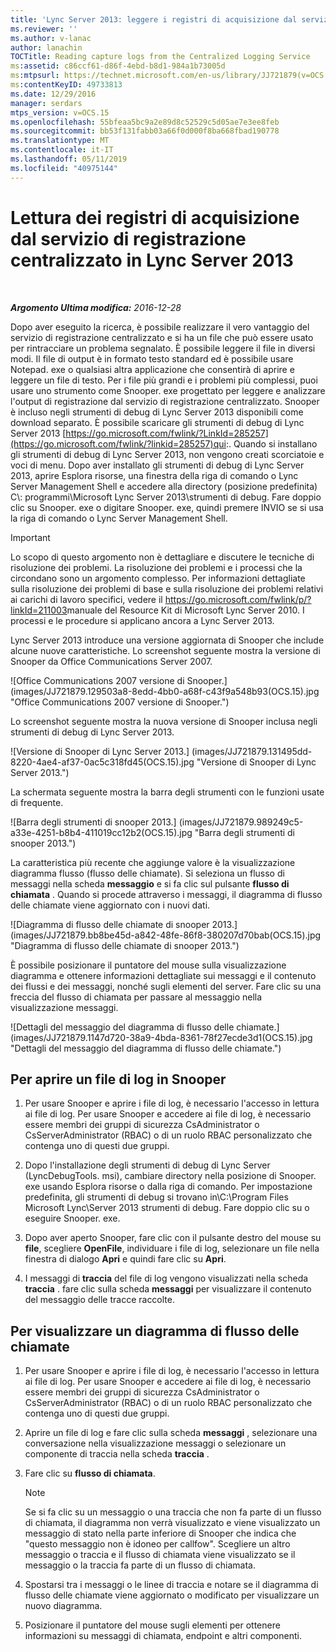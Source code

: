 ```yaml
---
title: 'Lync Server 2013: leggere i registri di acquisizione dal servizio di registrazione centralizzato'
ms.reviewer: ''
ms.author: v-lanac
author: lanachin
TOCTitle: Reading capture logs from the Centralized Logging Service
ms:assetid: c86ccf61-d86f-4ebd-b8d1-984a1b73005d
ms:mtpsurl: https://technet.microsoft.com/en-us/library/JJ721879(v=OCS.15)
ms:contentKeyID: 49733813
ms.date: 12/29/2016
manager: serdars
mtps_version: v=OCS.15
ms.openlocfilehash: 55bfeaa5bc9a2e89d8c52529c5d05ae7e3ee8feb
ms.sourcegitcommit: bb53f131fabb03a66f0d000f8ba668fbad190778
ms.translationtype: MT
ms.contentlocale: it-IT
ms.lasthandoff: 05/11/2019
ms.locfileid: "40975144"
---
```

<div data-xmlns="http://www.w3.org/1999/xhtml">

<div class="topic" data-xmlns="http://www.w3.org/1999/xhtml" data-msxsl="urn:schemas-microsoft-com:xslt" data-cs="http://msdn.microsoft.com/en-us/">

<div data-asp="http://msdn2.microsoft.com/asp">

# <a name="reading-capture-logs-from-the-centralized-logging-service-in-lync-server-2013"></a>Lettura dei registri di acquisizione dal servizio di registrazione centralizzato in Lync Server 2013

</div>

<div id="mainSection">

<div id="mainBody">

<span> </span>

_**Argomento Ultima modifica:** 2016-12-28_

Dopo aver eseguito la ricerca, è possibile realizzare il vero vantaggio del servizio di registrazione centralizzato e si ha un file che può essere usato per rintracciare un problema segnalato. È possibile leggere il file in diversi modi. Il file di output è in formato testo standard ed è possibile usare Notepad. exe o qualsiasi altra applicazione che consentirà di aprire e leggere un file di testo. Per i file più grandi e i problemi più complessi, puoi usare uno strumento come Snooper. exe progettato per leggere e analizzare l'output di registrazione dal servizio di registrazione centralizzato. Snooper è incluso negli strumenti di debug di Lync Server 2013 disponibili come download separato. È possibile scaricare gli strumenti di debug di Lync Server 2013 [https://go.microsoft.com/fwlink/?LinkId=285257](https://go.microsoft.com/fwlink/?linkid=285257)qui:. Quando si installano gli strumenti di debug di Lync Server 2013, non vengono creati scorciatoie e voci di menu. Dopo aver installato gli strumenti di debug di Lync Server 2013, aprire Esplora risorse, una finestra della riga di comando o Lync Server Management Shell e accedere alla directory (posizione predefinita) C\\: programmi\\Microsoft Lync Server 2013\\strumenti di debug. Fare doppio clic su Snooper. exe o digitare Snooper. exe, quindi premere INVIO se si usa la riga di comando o Lync Server Management Shell.

<div>


> [!IMPORTANT]  
> Lo scopo di questo argomento non è dettagliare e discutere le tecniche di risoluzione dei problemi. La risoluzione dei problemi e i processi che la circondano sono un argomento complesso. Per informazioni dettagliate sulla risoluzione dei problemi di base e sulla risoluzione dei problemi relativi ai carichi di lavoro specifici, vedere il <A href="http://go.microsoft.com/fwlink/p/?linkid=211003">https://go.microsoft.com/fwlink/p/?linkId=211003</A>manuale del Resource Kit di Microsoft Lync Server 2010. I processi e le procedure si applicano ancora a Lync Server 2013.



</div>

Lync Server 2013 introduce una versione aggiornata di Snooper che include alcune nuove caratteristiche. Lo screenshot seguente mostra la versione di Snooper da Office Communications Server 2007.

![Office Communications 2007 versione di Snooper.] (images/JJ721879.129503a8-8edd-4bb0-a68f-c43f9a548b93(OCS.15).jpg "Office Communications 2007 versione di Snooper.")

Lo screenshot seguente mostra la nuova versione di Snooper inclusa negli strumenti di debug di Lync Server 2013.

![Versione di Snooper di Lync Server 2013.] (images/JJ721879.131495dd-8220-4ae4-af37-0ac5c318fd45(OCS.15).jpg "Versione di Snooper di Lync Server 2013.")

La schermata seguente mostra la barra degli strumenti con le funzioni usate di frequente.

![Barra degli strumenti di snooper 2013.] (images/JJ721879.989249c5-a33e-4251-b8b4-411019cc12b2(OCS.15).jpg "Barra degli strumenti di snooper 2013.")

La caratteristica più recente che aggiunge valore è la visualizzazione diagramma flusso (flusso delle chiamate). Si seleziona un flusso di messaggi nella scheda **messaggio** e si fa clic sul pulsante **flusso di chiamata** . Quando si procede attraverso i messaggi, il diagramma di flusso delle chiamate viene aggiornato con i nuovi dati.

![Diagramma di flusso delle chiamate di snooper 2013.] (images/JJ721879.bb8be45d-a842-48fe-86f8-380207d70bab(OCS.15).jpg "Diagramma di flusso delle chiamate di snooper 2013.")

È possibile posizionare il puntatore del mouse sulla visualizzazione diagramma e ottenere informazioni dettagliate sui messaggi e il contenuto dei flussi e dei messaggi, nonché sugli elementi del server. Fare clic su una freccia del flusso di chiamata per passare al messaggio nella visualizzazione messaggi.

![Dettagli del messaggio del diagramma di flusso delle chiamate.] (images/JJ721879.1147d720-38a9-4bda-8361-78f27ecde3d1(OCS.15).jpg "Dettagli del messaggio del diagramma di flusso delle chiamate.")

<div>

## <a name="to-open-a-log-file-in-snooper"></a>Per aprire un file di log in Snooper

1.  Per usare Snooper e aprire i file di log, è necessario l'accesso in lettura ai file di log. Per usare Snooper e accedere ai file di log, è necessario essere membri dei gruppi di sicurezza CsAdministrator o CsServerAdministrator (RBAC) o di un ruolo RBAC personalizzato che contenga uno di questi due gruppi.

2.  Dopo l'installazione degli strumenti di debug di Lync Server (LyncDebugTools. msi), cambiare directory nella posizione di Snooper. exe usando Esplora risorse o dalla riga di comando. Per impostazione predefinita, gli strumenti di debug si trovano in\\C:\\Program Files Microsoft Lync\\Server 2013 strumenti di debug. Fare doppio clic su o eseguire Snooper. exe.

3.  Dopo aver aperto Snooper, fare clic con il pulsante destro del mouse su **file**, scegliere **OpenFile**, individuare i file di log, selezionare un file nella finestra di dialogo **Apri** e quindi fare clic su **Apri**.

4.  I messaggi di **traccia** del file di log vengono visualizzati nella scheda **traccia** . fare clic sulla scheda **messaggi** per visualizzare il contenuto del messaggio delle tracce raccolte.

</div>

<div>

## <a name="to-display-a-call-flow-diagram"></a>Per visualizzare un diagramma di flusso delle chiamate

1.  Per usare Snooper e aprire i file di log, è necessario l'accesso in lettura ai file di log. Per usare Snooper e accedere ai file di log, è necessario essere membri dei gruppi di sicurezza CsAdministrator o CsServerAdministrator (RBAC) o di un ruolo RBAC personalizzato che contenga uno di questi due gruppi.

2.  Aprire un file di log e fare clic sulla scheda **messaggi** , selezionare una conversazione nella visualizzazione messaggi o selezionare un componente di traccia nella scheda **traccia** .

3.  Fare clic su **flusso di chiamata**.
    
    <div>
    

    > [!NOTE]  
    > Se si fa clic su un messaggio o una traccia che non fa parte di un flusso di chiamata, il diagramma non verrà visualizzato e viene visualizzato un messaggio di stato nella parte inferiore di Snooper che indica che "questo messaggio non è idoneo per callfow". Scegliere un altro messaggio o traccia e il flusso di chiamata viene visualizzato se il messaggio o la traccia fa parte di un flusso di chiamata.

    
    </div>

4.  Spostarsi tra i messaggi o le linee di traccia e notare se il diagramma di flusso delle chiamate viene aggiornato o modificato per visualizzare un nuovo diagramma.

5.  Posizionare il puntatore del mouse sugli elementi per ottenere informazioni su messaggi di chiamata, endpoint e altri componenti.

</div>

</div>

<span> </span>

</div>

</div>

</div>


